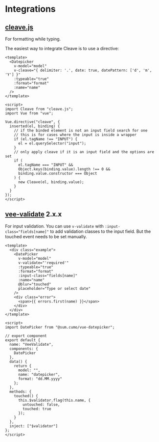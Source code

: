 # Integrations

## [cleave.js](https://github.com/nosir/cleave.js)

For formatting while typing.

The easiest way to integrate Cleave is to use a directive:

```vue
<template>
  <Datepicker
    v-model="model"
    v-cleave="{ delimiter: '.', date: true, datePattern: ['d', 'm', 'Y'] }"
    :typeable="true"
    :format="format"
    :name="name"
  />
</template>

<script>
import Cleave from "cleave.js";
import Vue from "vue";

Vue.directive("cleave", {
  inserted(el, binding) {
    // if the binded element is not an input field search for one
    // this is for cases where the input is inside a wrapper
    if (el.tagName !== "INPUT") {
      el = el.querySelector("input");
    }
    // only apply cleave if it is an input field and the options are set
    if (
      el.tagName === "INPUT" &&
      Object.keys(binding.value).length !== 0 &&
      binding.value.constructor === Object
    ) {
      new Cleave(el, binding.value);
    }
  }
});
</script>
```

## [vee-validate](https://github.com/baianat/vee-validate) 2.x.x

For input validation.
You can use `v-validate` with `:input-class="fields[name]"` to add validation classes to the input field.
But the touched event needs to be set manually.

```vue
<template>
  <div class="example">
    <DatePicker
      v-model="model"
      v-validate="'required'"
      :typeable="true"
      :format="format"
      :input-class="fields[name]"
      :name="name"
      @blur="touched"
      placeholder="Type or select date"
    />
    <div class="error">
      <span>{{ errors.first(name) }}</span>
    </div>
  </div>
</template>

<script>
import DatePicker from "@sum.cumo/vue-datepicker";

// export component
export default {
  name: "VeeValidate",
  components: {
    DatePicker
  },
  data() {
    return {
      model: "",
      name: "datepicker",
      format: "dd.MM.yyyy"
    };
  },
  methods: {
    touched() {
      this.$validator.flag(this.name, {
        untouched: false,
        touched: true
      });
    }
  },
  inject: ["$validator"]
};
</script>
```
